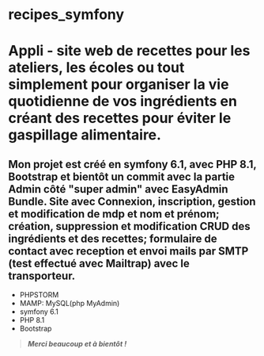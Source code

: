 # recipes_symfony


# Appli - site web de recettes pour les ateliers, les écoles ou tout simplement pour organiser la vie quotidienne de vos ingrédients en créant des recettes pour éviter le gaspillage alimentaire.
## Mon projet est créé en symfony 6.1, avec PHP 8.1, Bootstrap et bientôt un commit avec la partie Admin côté "super admin" avec EasyAdmin Bundle. Site avec Connexion, inscription, gestion et modification de mdp et nom et prénom; création, suppression et modification CRUD des ingrédients et des recettes; formulaire de contact avec reception et envoi mails par SMTP (test effectué avec Mailtrap) avec le transporteur.

- PHPSTORM
- MAMP: MySQL(php MyAdmin)
- symfony 6.1 
- PHP 8.1
- Bootstrap

>**_Merci beaucoup et à bientôt !_**
